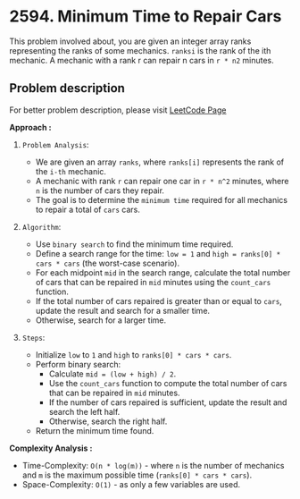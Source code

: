# 2594. Minimum Time to Repair Cars

This problem involved about, you are given an integer array ranks representing the ranks of some mechanics. `ranksi` is the rank of the ith mechanic. A mechanic with a rank r can repair n cars in `r * n2` minutes.

## Problem description

For better problem description, please visit [LeetCode Page](https://leetcode.com/problems/minimum-time-to-repair-cars/description)

**Approach :**<br/>

1. `Problem Analysis`:

    - We are given an array `ranks`, where `ranks[i]` represents the rank of the `i-th` mechanic.
    - A mechanic with rank `r` can repair one car in `r * n^2` minutes, where `n` is the number of cars they repair.
    - The goal is to determine the `minimum time` required for all mechanics to repair a total of `cars` cars.

2. `Algorithm`:

    - Use `binary search` to find the minimum time required.
    - Define a search range for the time: `low = 1` and `high = ranks[0] * cars * cars` (the worst-case scenario).
    - For each midpoint `mid` in the search range, calculate the total number of cars that can be repaired in `mid` minutes using the `count_cars` function.
    - If the total number of cars repaired is greater than or equal to `cars`, update the result and search for a smaller time.
    - Otherwise, search for a larger time.

3. `Steps`:
    - Initialize `low` to `1` and `high` to `ranks[0] * cars * cars`.
    - Perform binary search:
        - Calculate `mid = (low + high) / 2`.
        - Use the `count_cars` function to compute the total number of cars that can be repaired in `mid` minutes.
        - If the number of cars repaired is sufficient, update the result and search the left half.
        - Otherwise, search the right half.
    - Return the minimum time found.

**Complexity Analysis :**<br/>

-   Time-Complexity: `O(n * log(m))` - where `n` is the number of mechanics and `m` is the maximum possible time (`ranks[0] * cars * cars`).
-   Space-Complexity: `O(1)` - as only a few variables are used.
